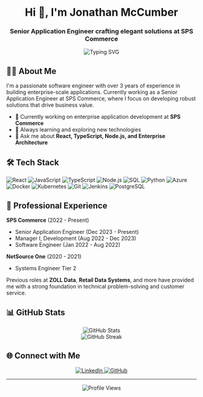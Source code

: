 <div align="center">
  <h1>Hi 👋, I'm Jonathan McCumber</h1>
  <h3>Senior Application Engineer crafting elegant solutions at SPS Commerce</h3>
</div>

<p align="center">
  <img src="https://readme-typing-svg.herokuapp.com?font=Fira+Code&pause=1000&center=true&vCenter=true&width=435&lines=Full+Stack+Developer;React+%7C+TypeScript+%7C+Node.js;Building+Enterprise+Solutions" alt="Typing SVG" />
</p>

## 👨‍💻 About Me

I'm a passionate software engineer with over 3 years of experience in building enterprise-scale applications. Currently working as a Senior Application Engineer at SPS Commerce, where I focus on developing robust solutions that drive business value.

- 🔭 Currently working on enterprise application development at **SPS Commerce**
- 🌱 Always learning and exploring new technologies
- 💬 Ask me about **React, TypeScript, Node.js, and Enterprise Architecture**

## 🛠️ Tech Stack

![React](https://img.shields.io/badge/React-20232A?style=for-the-badge&logo=react&logoColor=61DAFB)
![JavaScript](https://img.shields.io/badge/JavaScript-F7DF1E?style=for-the-badge&logo=javascript&logoColor=black)
![TypeScript](https://img.shields.io/badge/TypeScript-007ACC?style=for-the-badge&logo=typescript&logoColor=white)
![Node.js](https://img.shields.io/badge/Node.js-43853D?style=for-the-badge&logo=node.js&logoColor=white)
![SQL](https://img.shields.io/badge/SQL-4479A1?style=for-the-badge&logo=mysql&logoColor=white)
![Python](https://img.shields.io/badge/Python-3776AB?style=for-the-badge&logo=python&logoColor=white)
![Azure](https://img.shields.io/badge/Microsoft%20Azure-0089D6?style=for-the-badge&logo=microsoft-azure&logoColor=white)
![Docker](https://img.shields.io/badge/Docker-2496ED?style=for-the-badge&logo=docker&logoColor=white)
![Kubernetes](https://img.shields.io/badge/Kubernetes-326CE5?style=for-the-badge&logo=kubernetes&logoColor=white)
![Git](https://img.shields.io/badge/Git-F05032?style=for-the-badge&logo=git&logoColor=white)
![Jenkins](https://img.shields.io/badge/Jenkins-D24939?style=for-the-badge&logo=jenkins&logoColor=white)
![PostgreSQL](https://img.shields.io/badge/PostgreSQL-336791?style=for-the-badge&logo=postgresql&logoColor=white)

## 💼 Professional Experience

**SPS Commerce** (2022 - Present)
- Senior Application Engineer (Dec 2023 - Present)
- Manager I, Development (Aug 2022 - Dec 2023)
- Software Engineer (Jan 2022 - Aug 2022)

**NetSource One** (2020 - 2021)
- Systems Engineer Tier 2

Previous roles at **ZOLL Data**, **Retail Data Systems**, and more have provided me with a strong foundation in technical problem-solving and customer service.

## 📊 GitHub Stats

<div align="center">
  <img src="https://github-readme-stats.vercel.app/api?username=JMcCumberIO&show_icons=true&theme=transparent" alt="GitHub Stats" />
</div>

<div align="center">
  <img src="https://github-readme-streak-stats.herokuapp.com/?user=JMcCumberIO&theme=transparent" alt="GitHub Streak" />
</div>

## 🌐 Connect with Me

<p align="center">
  <a href="www.linkedin.com/in/jon-mccumber-3505b212b/" target="_blank">
    <img src="https://img.shields.io/badge/LinkedIn-0077B5?style=for-the-badge&logo=linkedin&logoColor=white" alt="LinkedIn" />
  </a>
  <a href="https://github.com/JMcCumberIO" target="_blank">
    <img src="https://img.shields.io/badge/GitHub-100000?style=for-the-badge&logo=github&logoColor=white" alt="GitHub" />
  </a>
</p>

---

<div align="center">
  <img src="https://komarev.com/ghpvc/?username=JMcCumberIO&color=blue&style=flat-square" alt="Profile Views" />
</div>
